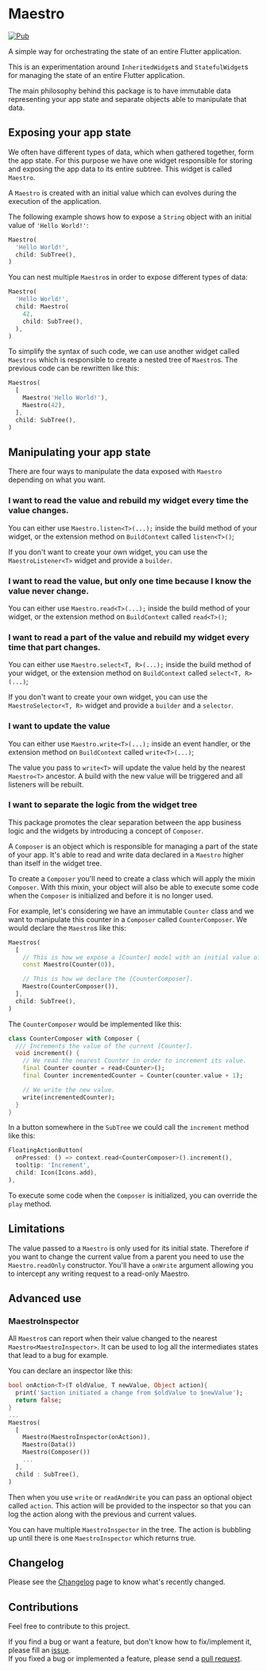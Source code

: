 # Maestro

[![Pub](https://img.shields.io/pub/v/maestro.svg)](https://pub.dartlang.org/packages/maestro)

A simple way for orchestrating the state of an entire Flutter application.

This is an experimentation around `InheritedWidget`s and `StatefulWidget`s for managing the state of an entire Flutter application.

The main philosophy behind this package is to have immutable data representing your app state and separate objects able to manipulate that data.

## Exposing your app state

We often have different types of data, which when gathered together, form the app state.
For this purpose we have one widget responsible for storing and exposing the app data to its entire subtree. This widget is called `Maestro`.

A `Maestro` is created with an initial value which can evolves during the execution of the application.

The following example shows how to expose a `String` object with an initial value of `'Hello World!'`:
```dart
Maestro(
  'Hello World!',
  child: SubTree(),
)
```

You can nest multiple `Maestro`s in order to expose different types of data:
```dart
Maestro(
  'Hello World!',
  child: Maestro(
    42,
    child: SubTree(),
  ),
)
```

To simplify the syntax of such code, we can use another widget called `Maestros` which is responsible to create a nested tree of `Maestro`s.
The previous code can be rewritten like this:
```dart
Maestros(
  [
    Maestro('Hello World!'),
    Maestro(42),
  ],
  child: SubTree(),
)
```

## Manipulating your app state

There are four ways to manipulate the data exposed with `Maestro` depending on what you want.

### I want to read the value and rebuild my widget every time the value changes.

You can either use `Maestro.listen<T>(...);` inside the build method of your widget, or the extension method on `BuildContext` called `listen<T>()`;

If you don't want to create your own widget, you can use the `MaestroListener<T>` widget and provide a `builder`.

### I want to read the value, but only one time because I know the value never change.

You can either use `Maestro.read<T>(...);` inside the build method of your widget, or the extension method on `BuildContext` called `read<T>()`;

### I want to read a part of the value and rebuild my widget every time that part changes.

You can either use `Maestro.select<T, R>(...);` inside the build method of your widget, or the extension method on `BuildContext` called `select<T, R>(...)`;

If you don't want to create your own widget, you can use the `MaestroSelector<T, R>` widget and provide a `builder` and a `selector`.

### I want to update the value

You can either use `Maestro.write<T>(...);` inside an event handler, or the extension method on `BuildContext` called `write<T>(...)`;

The value you pass to `write<T>` will update the value held by the nearest `Maestro<T>` ancestor. A build with the new value will be triggered and all listeners will be rebuilt.

### I want to separate the logic from the widget tree

This package promotes the clear separation between the app business logic and the widgets by introducing a concept of `Composer`.

A `Composer` is an object which is responsible for managing a part of the state of your app. It's able to read and write data declared in a `Maestro` higher than itself in the widget tree.

To create a `Composer` you'll need to create a class which will apply the mixin `Composer`. With this mixin, your object will also be able to execute some code when the `Composer` is initialized and before it is no longer used.

For example, let's considering we have an immutable `Counter` class and we want to manipulate this counter in a `Composer` called `CounterComposer`.
We would declare the `Maestro`s like this:

```dart
Maestros(
  [
    // This is how we expose a [Counter] model with an initial value of 0.
    const Maestro(Counter(0)),

    // This is how we declare the [CounterComposer].
    Maestro(CounterComposer()),
  ],
  child: SubTree(),
)
```

The `CounterComposer` would be implemented like this:

```dart
class CounterComposer with Composer {
  /// Increments the value of the current [Counter].
  void increment() {
    // We read the nearest Counter in order to increment its value.
    final Counter counter = read<Counter>();
    final Counter incrementedCounter = Counter(counter.value + 1);

    // We write the new value.
    write(incrementedCounter);
  }
}
```

In a button somewhere in the `SubTree` we could call the `increment` method like this:

```dart
FloatingActionButton(
  onPressed: () => context.read<CounterComposer>().increment(),
  tooltip: 'Increment',
  child: Icon(Icons.add),
),
```

To execute some code when the `Composer` is initialized, you can override the `play` method.

## Limitations

The value passed to a `Maestro` is only used for its initial state. Therefore if you want to change the current value from a parent you need to use the `Maestro.readOnly` constructor. You'll have a `onWrite` argument allowing you to intercept any writing request to a read-only Maestro.

## Advanced use

### MaestroInspector

All `Maestro`s can report when their value changed to the nearest `Maestro<MaestroInspector>`. It can be used to log all the intermediates states that lead to a bug for example.

You can declare an inspector like this:

```dart
bool onAction<T>(T oldValue, T newValue, Object action){
  print('$action initiated a change from $oldValue to $newValue');
  return false;
}
...
Maestros(
  [
    Maestro(MaestroInspector(onAction)),
    Maestro(Data())
    Maestro(Composer())
    ...
  ],
  child : SubTree(),
)
```

Then when you use `write` or `readAndWrite` you can pass an optional object called `action`. This action will be provided to the inspector so that you can log the action along with the previous and current values.

You can have multiple `MaestroInspector` in the tree. The action is bubbling up until there is one `MaestroInspector` which returns true.

## Changelog

Please see the [Changelog](https://github.com/letsar/maestro/blob/master/CHANGELOG.md) page to know what's recently changed.

## Contributions

Feel free to contribute to this project.

If you find a bug or want a feature, but don't know how to fix/implement it, please fill an [issue](https://github.com/letsar/maestro/issues).  
If you fixed a bug or implemented a feature, please send a [pull request](https://github.com/letsar/maestro/pulls).